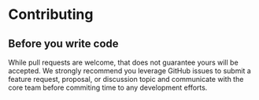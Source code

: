 # Contributing

## Before you write code

While pull requests are welcome, that does not guarantee yours will be accepted. We strongly
recommend you leverage GitHub issues to submit a feature request, proposal, or discussion topic
and communicate with the core team before commiting time to any development efforts.
